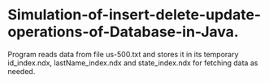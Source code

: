 # Simulation-of-insert-delete-update-operations-of-Database-in-Java.
Program reads data from file us-500.txt and stores it in its temporary id_index.ndx, lastName_index.ndx and state_index.ndx
for fetching data as needed.
